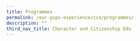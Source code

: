 ```yaml
---
title: Programmes
permalink: /our-gsps-experience/cce/programmes/
description: ""
third_nav_title: Character and Citizenship Edu
---
```

